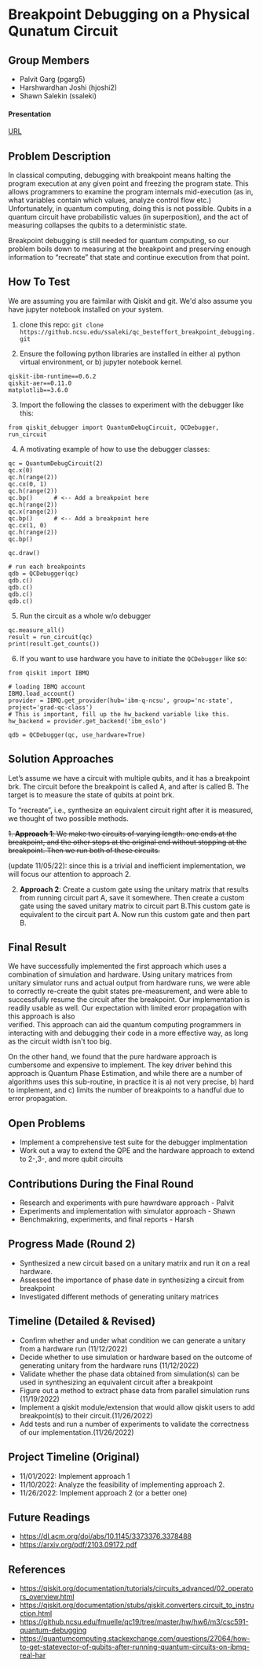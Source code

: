 # Breakpoint Debugging on a Physical Qunatum Circuit

## Group Members
- Palvit Garg (pgarg5)
- Harshwardhan Joshi (hjoshi2)
- Shawn Salekin (ssaleki)

#### Presentation
[URL](https://docs.google.com/presentation/d/1SCwHKmPCc7U0Hl_CVZLNMto9HAEyD_zuz_fqGwnIzuc/edit?usp=sharing)

## Problem Description
In classical computing, debugging with breakpoint means halting the program
execution at any given point and freezing the program state. This allows
programmers to examine the program internals mid-execution (as in, what
variables contain which values, analyze control flow etc.) Unfortunately, in
quantum computing, doing this is not possible. Qubits in a quantum circuit have
probabilistic values (in superposition), and the act of measuring collapses the
qubits to a deterministic state.

Breakpoint debugging is still needed for quantum computing, so our problem boils
down to measuring at the breakpoint and preserving enough information to
“recreate” that state and continue execution from that point.

## How To Test
We are assuming you are faimilar with Qiskit and git. We'd also assume you have
jupyter notebook installed on your system. 

1. clone this repo: `git clone https://github.ncsu.edu/ssaleki/qc_besteffort_breakpoint_debugging.git`

2. Ensure the following python libraries are installed in either a) python virtual environment, or b) jupyter notebook kernel.
```
qiskit-ibm-runtime==0.6.2
qiskit-aer==0.11.0
matplotlib==3.6.0
```

3. Import the following the classes to experiment with the debugger like this:
```
from qiskit_debugger import QuantumDebugCircuit, QCDebugger, run_circuit
```

4. A motivating example of how to use the debugger classes:

```
qc = QuantumDebugCircuit(2)
qc.x(0)
qc.h(range(2))
qc.cx(0, 1)
qc.h(range(2))
qc.bp()      # <-- Add a breakpoint here
qc.h(range(2))
qc.x(range(2))
qc.bp()      # <-- Add a breakpoint here
qc.cx(1, 0)
qc.h(range(2))
qc.bp()

qc.draw()

# run each breakpoints
qdb = QCDebugger(qc)
qdb.c()
qdb.c()
qdb.c()
qdb.c()
```

5. Run the circuit as a whole w/o debugger

```
qc.measure_all()
result = run_circuit(qc)
print(result.get_counts())
```

6. If you want to use hardware you have to initiate the `QCDebugger` like so:

```
from qiskit import IBMQ

# loading IBMQ account
IBMQ.load_account()
provider = IBMQ.get_provider(hub='ibm-q-ncsu', group='nc-state', project='grad-qc-class')
# This is important, fill up the hw_backend variable like this.
hw_backend = provider.get_backend('ibm_oslo')

qdb = QCDebugger(qc, use_hardware=True)
```

## Solution Approaches 
Let’s assume we have a circuit with multiple qubits, and it has a breakpoint
brk. The circuit before the breakpoint is called A, and after is called B. The
target is to measure the state of qubits at point brk.

To “recreate”, i.e., synthesize an equivalent circuit right after it is
measured, we thought of two possible methods. 

~~1. **Approach 1**:
We make two circuits of varying length: one ends at the breakpoint, and the
other stops at the original end without stopping at the breakpoint. Then we run
both of these circuits.~~

(update 11/05/22): since this is a trivial and inefficient implementation, we
will focus our attention to approach 2.

2. **Approach 2**:
Create a custom gate using the unitary matrix that results from running circuit
part A, save it somewhere. Then create a custom gate using the saved unitary
matrix to circuit part B.This custom gate is equivalent to the circuit part A.
Now run this custom gate and then part B.

## Final Result
We have successfully implemented the first approach which uses a combination of simulation and hardware.
Using unitary matrices from unitary simulator runs and actual output from hardware runs,
we were able to correctly re-create the qubit states pre-measurement, and were able to successfully
resume the circuit after the breakpoint. Our implementation is readily usable as well. Our expectation with limited erorr propagation with this approach is also  
verified. This approach can aid the quantum computing programmers in interacting with
and debugging their code in a more effective way, as long as the circuit width isn't too big.

On the other hand, we found that the pure hardware approach is cumbersome and expensive to implement. The key driver behind
this approach is Quantum Phase Estimation, and while there are a number of algorithms uses this sub-routine, in
practice it is a) not very precise, b) hard to implement, and c) limits the number of breakpoints to a handful
due to error propagation.


## Open Problems
- Implement a comprehensive test suite for the debugger implmentation
- Work out a way to extend the QPE and the hardware approach to extend to 2-,3-, and more qubit circuits


## Contributions During the Final Round
- Research and experiments with pure hawrdware approach - Palvit
- Experiments and implementation with simulator approach - Shawn
- Benchmakring, experiments, and final reports - Harsh

## Progress Made (Round 2)
- Synthesized a new circuit based on a unitary matrix and run it on a real
  hardware.
- Assessed the importance of phase date in synthesizing a circuit from breakpoint
- Investigated different methods of generating unitary matrices

## Timeline (Detailed & Revised) 
- Confirm whether and under what condition we can generate a unitary from a
  hardware run (11/12/2022)
- Decide whether to use simulation or hardware based on the outcome of
  generating unitary from the hardware runs (11/12/2022)
- Validate whether the phase data obtained from simulation(s) can be used in
  synthesizing an equivalent circuit after a breakpoint 
- Figure out a method to extract phase data from parallel simulation runs (11/19/2022) 
- Implement a qiskit module/extension that would allow qiskit users to add
  breakpoint(s) to their circuit.(11/26/2022)
- Add tests and run a number of experiments to validate the correctness of our
  implementation.(11/26/2022)

## Project Timeline (Original)
- 11/01/2022: Implement approach 1
- 11/10/2022: Analyze the feasibility of implementing approach 2.
- 11/26/2022: Implement approach 2 (or a better one)

## Future Readings
- https://dl.acm.org/doi/abs/10.1145/3373376.3378488
- https://arxiv.org/pdf/2103.09172.pdf

## References
- https://qiskit.org/documentation/tutorials/circuits_advanced/02_operators_overview.html
- https://qiskit.org/documentation/stubs/qiskit.converters.circuit_to_instruction.html
- https://github.ncsu.edu/fmuelle/qc19/tree/master/hw/hw6/m3/csc591-quantum-debugging
- https://quantumcomputing.stackexchange.com/questions/27064/how-to-get-statevector-of-qubits-after-running-quantum-circuits-on-ibmq-real-har

